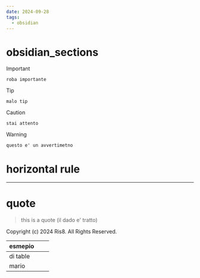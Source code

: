 ```yaml
---
date: 2024-09-28
tags:
  - obsidian
---
```


# obsidian_sections

> [!IMPORTANT]

    roba importante

>

> [!TIP]

    malo tip

>

> [!CAUTION]

    stai attento

>

> [!WARNING]

    questo e' un avvertimetno

>

# horizontal rule

---

# quote

> this is a quote (il dado e' tratto)

Copyright (c) 2024 Ris8. All Rights Reserved.

| esmepio  |     |     |
| -------- | --- | --- |
| di table |     |     |
| mario    |     |     |


